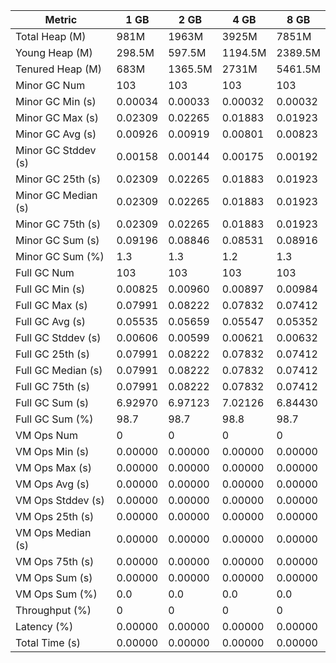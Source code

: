 | Metric | 1 GB | 2 GB | 4 GB | 8 GB |
|------|----|----|----|----|
| Total Heap (M) | 981M | 1963M | 3925M | 7851M |
| Young Heap (M) | 298.5M | 597.5M | 1194.5M | 2389.5M |
| Tenured Heap (M) | 683M | 1365.5M | 2731M | 5461.5M |
| Minor GC Num | 103 | 103 | 103 | 103 |
| Minor GC Min (s) | 0.00034 | 0.00033 | 0.00032 | 0.00032 |
| Minor GC Max (s) | 0.02309 | 0.02265 | 0.01883 | 0.01923 |
| Minor GC Avg (s) | 0.00926 | 0.00919 | 0.00801 | 0.00823 |
| Minor GC Stddev (s) | 0.00158 | 0.00144 | 0.00175 | 0.00192 |
| Minor GC 25th (s) | 0.02309 | 0.02265 | 0.01883 | 0.01923 |
| Minor GC Median (s) | 0.02309 | 0.02265 | 0.01883 | 0.01923 |
| Minor GC 75th (s) | 0.02309 | 0.02265 | 0.01883 | 0.01923 |
| Minor GC Sum (s) | 0.09196 | 0.08846 | 0.08531 | 0.08916 |
| Minor GC Sum (%) | 1.3 | 1.3 | 1.2 | 1.3 |
| Full GC Num | 103 | 103 | 103 | 103 |
| Full GC Min (s) | 0.00825 | 0.00960 | 0.00897 | 0.00984 |
| Full GC Max (s) | 0.07991 | 0.08222 | 0.07832 | 0.07412 |
| Full GC Avg (s) | 0.05535 | 0.05659 | 0.05547 | 0.05352 |
| Full GC Stddev (s) | 0.00606 | 0.00599 | 0.00621 | 0.00632 |
| Full GC 25th (s) | 0.07991 | 0.08222 | 0.07832 | 0.07412 |
| Full GC Median (s) | 0.07991 | 0.08222 | 0.07832 | 0.07412 |
| Full GC 75th (s) | 0.07991 | 0.08222 | 0.07832 | 0.07412 |
| Full GC Sum (s) | 6.92970 | 6.97123 | 7.02126 | 6.84430 |
| Full GC Sum (%) | 98.7 | 98.7 | 98.8 | 98.7 |
| VM Ops Num | 0 | 0 | 0 | 0 |
| VM Ops Min (s) | 0.00000 | 0.00000 | 0.00000 | 0.00000 |
| VM Ops Max (s) | 0.00000 | 0.00000 | 0.00000 | 0.00000 |
| VM Ops Avg (s) | 0.00000 | 0.00000 | 0.00000 | 0.00000 |
| VM Ops Stddev (s) | 0.00000 | 0.00000 | 0.00000 | 0.00000 |
| VM Ops 25th (s) | 0.00000 | 0.00000 | 0.00000 | 0.00000 |
| VM Ops Median (s) | 0.00000 | 0.00000 | 0.00000 | 0.00000 |
| VM Ops 75th (s) | 0.00000 | 0.00000 | 0.00000 | 0.00000 |
| VM Ops Sum (s) | 0.00000 | 0.00000 | 0.00000 | 0.00000 |
| VM Ops Sum (%) | 0.0 | 0.0 | 0.0 | 0.0 |
| Throughput (%) | 0 | 0 | 0 | 0 |
| Latency (%) | 0.00000 | 0.00000 | 0.00000 | 0.00000 |
| Total Time (s) | 0.00000 | 0.00000 | 0.00000 | 0.00000 |
